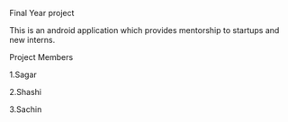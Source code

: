 Final Year project


This is an android application which provides mentorship to startups and new interns.

Project Members

  1.Sagar
  
  2.Shashi
  
  3.Sachin
